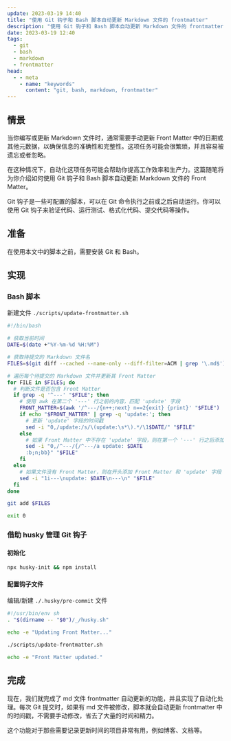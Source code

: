 ```yaml
---
update: 2023-03-19 14:40
title: "使用 Git 钩子和 Bash 脚本自动更新 Markdown 文件的 frontmatter"
description: "使用 Git 钩子和 Bash 脚本自动更新 Markdown 文件的 frontmatter"
date: 2023-03-19 12:40
tags:
  - git
  - bash
  - markdown
  - frontmatter
head:
  - - meta
    - name: "keywords"
      content: "git, bash, markdown, frontmatter"
---
```



## 情景

当你编写或更新 Markdown 文件时，通常需要手动更新 Front Matter 中的日期或其他元数据，以确保信息的准确性和完整性。这项任务可能会很繁琐，并且容易被遗忘或者忽略。

在这种情况下，自动化这项任务可能会帮助你提高工作效率和生产力。这篇随笔将为你介绍如何使用 Git 钩子和 Bash 脚本自动更新 Markdown 文件的 Front Matter。

Git 钩子是一些可配置的脚本，可以在 Git 命令执行之前或之后自动运行。你可以使用 Git 钩子来验证代码、运行测试、格式化代码、提交代码等操作。

## 准备

在使用本文中的脚本之前，需要安装 Git 和 Bash。

## 实现

### Bash 脚本

新建文件 `./scripts/update-frontmatter.sh`

```bash
#!/bin/bash

# 获取当前时间
DATE=$(date +"%Y-%m-%d %H:%M")

# 获取待提交的 Markdown 文件名
FILES=$(git diff --cached --name-only --diff-filter=ACM | grep '\.md$')

# 遍历每个待提交的 Markdown 文件并更新其 Front Matter
for FILE in $FILES; do
  # 判断文件是否包含 Front Matter
  if grep -q '^---' "$FILE"; then
    # 使用 awk 在第二个 '---' 行之前的内容，匹配 'update' 字段
    FRONT_MATTER=$(awk '/^---/{n++;next} n==2{exit} {print}' "$FILE")
    if echo "$FRONT_MATTER" | grep -q 'update:'; then
      # 更新 'update' 字段的时间戳
      sed -i "0,/update:/s/\(update:\s*\).*/\1$DATE/" "$FILE"
    else
      # 如果 Front Matter 中不存在 'update' 字段，则在第一个 '---' 行之后添加
      sed -i "0,/^---/{/^---/a update: $DATE
      :b;n;bb}" "$FILE"
    fi
  else
    # 如果文件没有 Front Matter，则在开头添加 Front Matter 和 'update' 字段
    sed -i "1i---\nupdate: $DATE\n---\n" "$FILE"
  fi
done

git add $FILES

exit 0
```

### 借助 husky 管理 Git 钩子

#### 初始化

```bash
npx husky-init && npm install
```

#### 配置钩子文件

编辑/新建 `./.husky/pre-commit` 文件

```bash
#!/usr/bin/env sh
. "$(dirname -- "$0")/_/husky.sh"

echo -e "Updating Front Matter..."

./scripts/update-frontmatter.sh

echo -e "Front Matter updated."
```

## 完成

现在，我们就完成了 md 文件 frontmatter 自动更新的功能，并且实现了自动化处理。每次 Git 提交时，如果有 md 文件被修改，脚本就会自动更新 frontmatter 中的时间戳，不需要手动修改，省去了大量的时间和精力。

这个功能对于那些需要记录更新时间的项目非常有用，例如博客、文档等。
